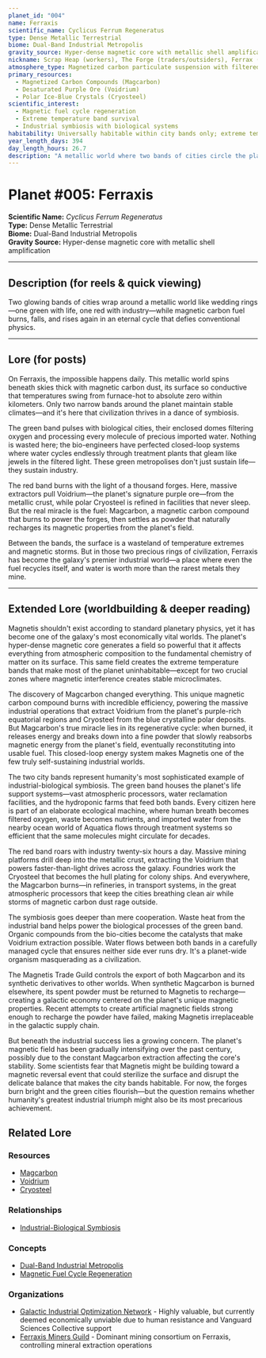 ```yaml
---
planet_id: "004"
name: Ferraxis
scientific_name: Cyclicus Ferrum Regeneratus
type: Dense Metallic Terrestrial
biome: Dual-Band Industrial Metropolis
gravity_source: Hyper-dense magnetic core with metallic shell amplification
nickname: Scrap Heap (workers), The Forge (traders/outsiders), Ferrax (locals)
atmosphere_type: Magnetized carbon particulate suspension with filtered oxygen zones
primary_resources:
  - Magnetized Carbon Compounds (Magcarbon)
  - Desaturated Purple Ore (Voidrium)
  - Polar Ice-Blue Crystals (Cryosteel)
scientific_interest:
  - Magnetic fuel cycle regeneration
  - Extreme temperature band survival
  - Industrial symbiosis with biological systems
habitability: Universally habitable within city bands only; extreme temperature variations elsewhere require enclosed environments with imported water and air filtration
year_length_days: 394
day_length_hours: 26.7
description: "A metallic world where two bands of cities circle the planet—one green and biological, one red and industrial—powered by magnetic carbon that regenerates itself in an endless cycle."
---
```


# Planet #005: Ferraxis
**Scientific Name:** *Cyclicus Ferrum Regeneratus*  
**Type:** Dense Metallic Terrestrial  
**Biome:** Dual-Band Industrial Metropolis  
**Gravity Source:** Hyper-dense magnetic core with metallic shell amplification  

---

## Description (for reels & quick viewing)
Two glowing bands of cities wrap around a metallic world like wedding rings—one green with life, one red with industry—while magnetic carbon fuel burns, falls, and rises again in an eternal cycle that defies conventional physics.

---

## Lore (for posts)
On Ferraxis, the impossible happens daily. This metallic world spins beneath skies thick with magnetic carbon dust, its surface so conductive that temperatures swing from furnace-hot to absolute zero within kilometers. Only two narrow bands around the planet maintain stable climates—and it's here that civilization thrives in a dance of symbiosis.

The green band pulses with biological cities, their enclosed domes filtering oxygen and processing every molecule of precious imported water. Nothing is wasted here; the bio-engineers have perfected closed-loop systems where water cycles endlessly through treatment plants that gleam like jewels in the filtered light. These green metropolises don't just sustain life—they sustain industry.

The red band burns with the light of a thousand forges. Here, massive extractors pull Voidrium—the planet's signature purple ore—from the metallic crust, while polar Cryosteel is refined in facilities that never sleep. But the real miracle is the fuel: Magcarbon, a magnetic carbon compound that burns to power the forges, then settles as powder that naturally recharges its magnetic properties from the planet's field.

Between the bands, the surface is a wasteland of temperature extremes and magnetic storms. But in those two precious rings of civilization, Ferraxis has become the galaxy's premier industrial world—a place where even the fuel recycles itself, and water is worth more than the rarest metals they mine.

---

## Extended Lore (worldbuilding & deeper reading)
Magnetis shouldn't exist according to standard planetary physics, yet it has become one of the galaxy's most economically vital worlds. The planet's hyper-dense magnetic core generates a field so powerful that it affects everything from atmospheric composition to the fundamental chemistry of matter on its surface. This same field creates the extreme temperature bands that make most of the planet uninhabitable—except for two crucial zones where magnetic interference creates stable microclimates.

The discovery of Magcarbon changed everything. This unique magnetic carbon compound burns with incredible efficiency, powering the massive industrial operations that extract Voidrium from the planet's purple-rich equatorial regions and Cryosteel from the blue crystalline polar deposits. But Magcarbon's true miracle lies in its regenerative cycle: when burned, it releases energy and breaks down into a fine powder that slowly reabsorbs magnetic energy from the planet's field, eventually reconstituting into usable fuel. This closed-loop energy system makes Magnetis one of the few truly self-sustaining industrial worlds.

The two city bands represent humanity's most sophisticated example of industrial-biological symbiosis. The green band houses the planet's life support systems—vast atmospheric processors, water reclamation facilities, and the hydroponic farms that feed both bands. Every citizen here is part of an elaborate ecological machine, where human breath becomes filtered oxygen, waste becomes nutrients, and imported water from the nearby ocean world of Aquatica flows through treatment systems so efficient that the same molecules might circulate for decades.

The red band roars with industry twenty-six hours a day. Massive mining platforms drill deep into the metallic crust, extracting the Voidrium that powers faster-than-light drives across the galaxy. Foundries work the Cryosteel that becomes the hull plating for colony ships. And everywhere, the Magcarbon burns—in refineries, in transport systems, in the great atmospheric processors that keep the cities breathing clean air while storms of magnetic carbon dust rage outside.

The symbiosis goes deeper than mere cooperation. Waste heat from the industrial band helps power the biological processes of the green band. Organic compounds from the bio-cities become the catalysts that make Voidrium extraction possible. Water flows between both bands in a carefully managed cycle that ensures neither side ever runs dry. It's a planet-wide organism masquerading as a civilization.

The Magnetis Trade Guild controls the export of both Magcarbon and its synthetic derivatives to other worlds. When synthetic Magcarbon is burned elsewhere, its spent powder must be returned to Magnetis to recharge—creating a galactic economy centered on the planet's unique magnetic properties. Recent attempts to create artificial magnetic fields strong enough to recharge the powder have failed, making Magnetis irreplaceable in the galactic supply chain.

But beneath the industrial success lies a growing concern. The planet's magnetic field has been gradually intensifying over the past century, possibly due to the constant Magcarbon extraction affecting the core's stability. Some scientists fear that Magnetis might be building toward a magnetic reversal event that could sterilize the surface and disrupt the delicate balance that makes the city bands habitable. For now, the forges burn bright and the green cities flourish—but the question remains whether humanity's greatest industrial triumph might also be its most precarious achievement.

## Related Lore
### Resources
*   [Magcarbon](/resources/magcarbon)
*   [Voidrium](/resources/voidrium)
*   [Cryosteel](/resources/cryosteel)

### Relationships
*   [Industrial-Biological Symbiosis](/relationships/ferraxis_industrial_biological_symbiosis)

### Concepts
*   [Dual-Band Industrial Metropolis](/concepts/dual_band_industrial_metropolis)
*   [Magnetic Fuel Cycle Regeneration](/concepts/magnetic_fuel_cycle_regeneration)

### Organizations
*   [Galactic Industrial Optimization Network](/organizations/galactic_industrial_optimization_network) - Highly valuable, but currently deemed economically unviable due to human resistance and Vanguard Sciences Collective support
*   [Ferraxis Miners Guild](/organizations/example_miners_guild) - Dominant mining consortium on Ferraxis, controlling mineral extraction operations